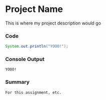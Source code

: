 # Project Name
This is where my project description would go

### Code

```java
System.out.println("YOOO!");
```

### Console Output
```
YOOO!
```

### Summary
    For this assignment, etc.
